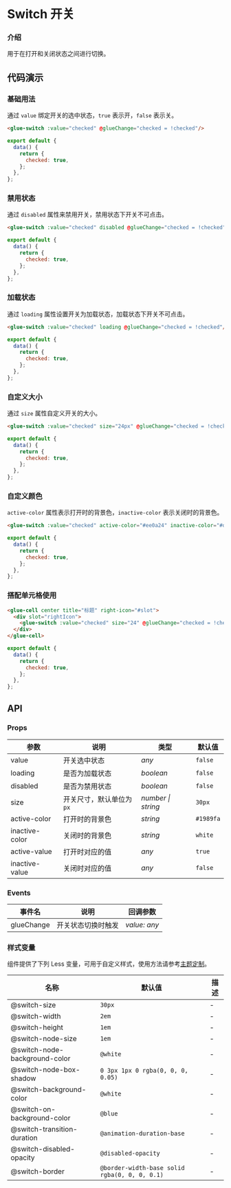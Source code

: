 # Switch 开关

### 介绍

用于在打开和关闭状态之间进行切换。



## 代码演示

### 基础用法

通过 `value` 绑定开关的选中状态，`true` 表示开，`false` 表示关。

```html
<glue-switch :value="checked" @glueChange="checked = !checked"/>
```

```js
export default {
  data() {
    return {
      checked: true,
    };
  },
};
```

### 禁用状态

通过 `disabled` 属性来禁用开关，禁用状态下开关不可点击。

```html
<glue-switch :value="checked" disabled @glueChange="checked = !checked"/>
```
```js
export default {
  data() {
    return {
      checked: true,
    };
  },
};
```

### 加载状态

通过 `loading` 属性设置开关为加载状态，加载状态下开关不可点击。

```html
<glue-switch :value="checked" loading @glueChange="checked = !checked"/>
```
```js
export default {
  data() {
    return {
      checked: true,
    };
  },
};
```
### 自定义大小

通过 `size` 属性自定义开关的大小。

```html
<glue-switch :value="checked" size="24px" @glueChange="checked = !checked"/>
```
```js
export default {
  data() {
    return {
      checked: true,
    };
  },
};
```
### 自定义颜色

`active-color` 属性表示打开时的背景色，`inactive-color` 表示关闭时的背景色。

```html
<glue-switch :value="checked" active-color="#ee0a24" inactive-color="#dcdee0" @glueChange="checked = !checked"/>
```
```js
export default {
  data() {
    return {
      checked: true,
    };
  },
};
```

### 搭配单元格使用

```html
<glue-cell center title="标题" right-icon="#slot">
  <div slot="rightIcon">
    <glue-switch :value="checked" size="24" @glueChange="checked = !checked"/>
  </div>
</glue-cell>
```
```js
export default {
  data() {
    return {
      checked: true,
    };
  },
};
```
## API

### Props

| 参数           | 说明                    | 类型               | 默认值    |
|----------------|-----------------------|--------------------|-----------|
| value          | 开关选中状态            | _any_              | `false`   |
| loading        | 是否为加载状态          | _boolean_          | `false`   |
| disabled       | 是否为禁用状态          | _boolean_          | `false`   |
| size           | 开关尺寸，默认单位为`px` | _number \| string_ | `30px`    |
| active-color   | 打开时的背景色          | _string_           | `#1989fa` |
| inactive-color | 关闭时的背景色          | _string_           | `white`   |
| active-value   | 打开时对应的值          | _any_              | `true`    |
| inactive-value | 关闭时对应的值          | _any_              | `false`   |

### Events

| 事件名     | 说明               | 回调参数     |
|------------|------------------|--------------|
| glueChange | 开关状态切换时触发 | _value: any_ |

### 样式变量

组件提供了下列 Less 变量，可用于自定义样式，使用方法请参考[主题定制](#/zh-CN/theme)。

| 名称                          | 默认值                                        | 描述 |
|-------------------------------|-----------------------------------------------|------|
| @switch-size                  | `30px`                                        | -    |
| @switch-width                 | `2em`                                         | -    |
| @switch-height                | `1em`                                         | -    |
| @switch-node-size             | `1em`                                         | -    |
| @switch-node-background-color | `@white`                                      | -    |
| @switch-node-box-shadow       | `0 3px 1px 0 rgba(0, 0, 0, 0.05)`             | -    |
| @switch-background-color      | `@white`                                      | -    |
| @switch-on-background-color   | `@blue`                                       | -    |
| @switch-transition-duration   | `@animation-duration-base`                    | -    |
| @switch-disabled-opacity      | `@disabled-opacity`                           | -    |
| @switch-border                | `@border-width-base solid rgba(0, 0, 0, 0.1)` | -    |
